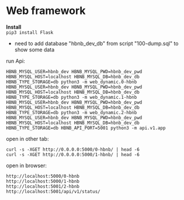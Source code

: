 # Web framework

**Install**  
`pip3 install Flask`


* need to add database "hbnb_dev_db" from script "100-dump.sql" to show some data


run Api:
```
HBNB_MYSQL_USER=hbnb_dev HBNB_MYSQL_PWD=hbnb_dev_pwd HBNB_MYSQL_HOST=localhost HBNB_MYSQL_DB=hbnb_dev_db HBNB_TYPE_STORAGE=db python3 -m web_dynamic.0-hbnb
HBNB_MYSQL_USER=hbnb_dev HBNB_MYSQL_PWD=hbnb_dev_pwd HBNB_MYSQL_HOST=localhost HBNB_MYSQL_DB=hbnb_dev_db HBNB_TYPE_STORAGE=db python3 -m web_dynamic.1-hbnb
HBNB_MYSQL_USER=hbnb_dev HBNB_MYSQL_PWD=hbnb_dev_pwd HBNB_MYSQL_HOST=localhost HBNB_MYSQL_DB=hbnb_dev_db HBNB_TYPE_STORAGE=db python3 -m web_dynamic.2-hbnb
HBNB_MYSQL_USER=hbnb_dev HBNB_MYSQL_PWD=hbnb_dev_pwd HBNB_MYSQL_HOST=localhost HBNB_MYSQL_DB=hbnb_dev_db HBNB_TYPE_STORAGE=db HBNB_API_PORT=5001 python3 -m api.v1.app
```

open in other tab:
```
curl -s -XGET http://0.0.0.0:5000/0-hbnb/ | head -6
curl -s -XGET http://0.0.0.0:5000/1-hbnb/ | head -6
```

open in browser:
```
http://localhost:5000/0-hbnb
http://localhost:5000/1-hbnb
http://localhost:5001/2-hbnb
http://localhost:5001/api/v1/status/

```